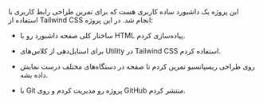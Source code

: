 این پروژه یک داشبورد ساده کاربری هست که برای تمرین طراحی رابط کاربری با استفاده از Tailwind CSS انجام شد.
در این پروژه:

- ساختار کلی صفحه داشبورد رو با HTML پیاده‌سازی کردم.

- برای استایل‌دهی از کلاس‌های Utility در Tailwind CSS استفاده کردم.

- روی طراحی ریسپانسیو تمرین کردم تا صفحه در دستگاه‌های مختلف درست نمایش داده بشه.

- با Git پروژه رو مدیریت کردم و روی GitHub منتشر کردم.
